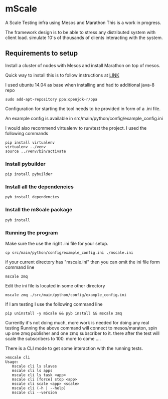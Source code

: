 # mScale
A Scale Testing infra using Mesos and Marathon
This is a work in progress.

The framework design is to be able to stress any distributed system with client load.
simulate 10's of thousands of clients interacting with the system.

## Requirements to setup

Install a cluster of nodes with Mesos and install Marathon on top of mesos.

Quick way to install this is to follow instructions at
[LINK](https://open.mesosphere.com/getting-started/install/)

I used ubuntu 14.04 as base when installing and had to additional java-8 repo

`sudo add-apt-repository ppa:openjdk-r/ppa`


Configuration for starting the tool needs to be provided in form of a .ini file.

An example config is available in src/main/python/config/example_config.ini

I would also recommend virtualenv to run/test the project.
I used the following commands
```
pip install virtualenv
virtualenv ../venv
source ../venv/bin/activate
```

### Install pybuilder
`pip install pybuilder`

### Install all the dependencies
`pyb install_dependencies`

### Install the mScale package
`pyb install`

### Running the program
Make sure the use the right .ini file for your setup.

`cp src/main/python/config/example_config.ini ./mscale.ini`

if your current directory has "mscale.ini" then you can omit the ini file form command line

`mscale zmq`

Edit the ini file is located in some other directory

`mscale zmq ./src/main/python/config/example_config.ini`

If I am testing I use the following command line

`pip uninstall -y mScale && pyb install && mscale zmq`

Currently it's not doing much, more work is needed for doing any real testing
Running the above command will connect to mesos/maraton, spin up one zmq publisher
and one zmq subscriber to it.
there after the test will scale the subscribers to 100.
more to come ....

There is a CLI mode to get some interaction with the running tests.
```
>mscale cli
Usage:
   mscale cli ls slaves
   mscale cli ls apps
   mscale cli ls task <app>
   mscale cli [force] stop <app>
   mscale cli scale <app> <scale>
   mscale cli (-h | --help)
   mscale cli --version
```

